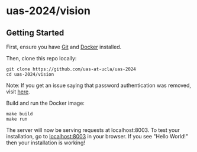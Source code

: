 # uas-2024/vision

## Getting Started
First, ensure you have [Git](https://git-scm.com/downloads) and [Docker](https://docs.docker.com/get-docker/) installed.

Then, clone this repo locally:

```
git clone https://github.com/uas-at-ucla/uas-2024
cd uas-2024/vision
```

Note: If you get an issue saying that password authentication was removed, visit [here](https://docs.github.com/en/authentication/keeping-your-account-and-data-secure/managing-your-personal-access-tokens).

Build and run the Docker image:
```
make build
make run
```
The server will now be serving requests at localhost:8003. To test your
installation, go to [localhost:8003](http://localhost:8003) in your browser.
If you see "Hello World!" then your installation is working!
